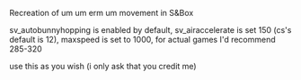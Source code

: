 Recreation of um um erm um movement in S&Box

sv_autobunnyhopping is enabled by default,
sv_airaccelerate is set 150 (cs's default is 12),
maxspeed is set to 1000, for actual games I'd recommend 285-320

use this as you wish (i only ask that you credit me)
